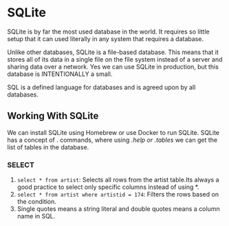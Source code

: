 # SQLite

SQLite is by far the most used database in the world. It requires so little setup that it can used literally in any system that requires a database.

Unlike other databases, SQLite is a file-based database. This means that it stores all of its data in a single file on the file system instead of a server and sharing data over a network. Yes we can use SQLite in production, but this database is INTENTIONALLY a small.

SQL is a defined language for databases and is agreed upon by all databases.

## Working With SQLite

We can install SQLite using Homebrew or use Docker to run SQLite. SQLite has a concept of . commands, where using _.help or .tables_ we can get the list of tables in the database.

### SELECT

1. `select * from artist`: Selects all rows from the artist table.Its always a good practice to select only specific columns instead of using \*.
2. `select * from artist where artistid = 174`: Filters the rows based on the condition.
3. Single quotes means a string literal and double quotes means a column name in SQL.
